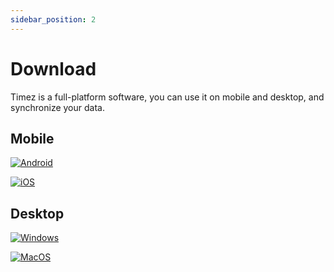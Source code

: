 ```yaml
---
sidebar_position: 2
---
```


# Download

Timez is a full-platform software, you can use it on mobile and desktop, and synchronize your data.

## Mobile

[![Android](/img/badge/google_play.svg)](https://play.google.com/store/apps/details?id=com.vaipixel.timez)

[![iOS](/img/badge/app_store.svg)](https://apps.apple.com/us/app/timez/id1567024178)

## Desktop

[![Windows](/img/badge/windows.svg)](http://cdn.qiniu.blog.fxcdev.com/Timez_windows.7z)

[![MacOS](/img/badge/mac_app_store.svg)](https://apps.apple.com/cn/app/timez-%E8%AE%A9%E8%AE%B0%E5%BD%95%E6%97%B6%E9%97%B4%E5%8F%98%E5%BE%97%E8%BD%BB%E6%9D%BE/id1567024178)